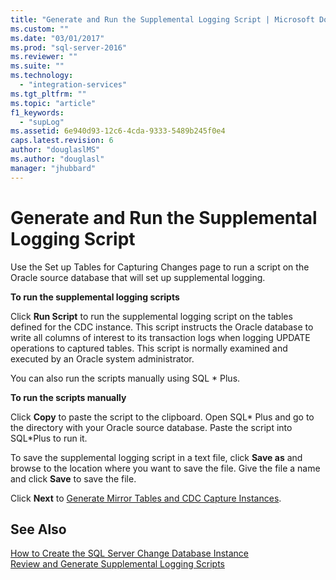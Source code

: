 ```yaml
---
title: "Generate and Run the Supplemental Logging Script | Microsoft Docs"
ms.custom: ""
ms.date: "03/01/2017"
ms.prod: "sql-server-2016"
ms.reviewer: ""
ms.suite: ""
ms.technology: 
  - "integration-services"
ms.tgt_pltfrm: ""
ms.topic: "article"
f1_keywords: 
  - "supLog"
ms.assetid: 6e940d93-12c6-4cda-9333-5489b245f0e4
caps.latest.revision: 6
author: "douglaslMS"
ms.author: "douglasl"
manager: "jhubbard"
---
```

# Generate and Run the Supplemental Logging Script
  Use the Set up Tables for Capturing Changes page to run a script on the Oracle source database that will set up supplemental logging.  
  
 **To run the supplemental logging scripts**  
  
 Click **Run Script** to run the supplemental logging script on the tables defined for the CDC instance. This script instructs the Oracle database to write all columns of interest to its transaction logs when logging UPDATE operations to captured tables. This script is normally examined and executed by an Oracle system administrator.  
  
 You can also run the scripts manually using SQL * Plus.  
  
 **To run the scripts manually**  
  
 Click **Copy** to paste the script to the clipboard. Open SQL* Plus and go to the directory with your Oracle source database. Paste the script into SQL\*Plus to run it.  
  
 To save the supplemental logging script in a text file, click **Save as** and browse to the location where you want to save the file. Give the file a name and click **Save** to save the file.  
  
 Click **Next** to [Generate Mirror Tables and CDC Capture Instances](../../integration-services/change-data-capture/generate-mirror-tables-and-cdc-capture-instances.md).  
  
## See Also  
 [How to Create the SQL Server Change Database Instance](../../integration-services/change-data-capture/how-to-create-the-sql-server-change-database-instance.md)   
 [Review and Generate Supplemental Logging Scripts](../../integration-services/change-data-capture/review-and-generate-supplemental-logging-scripts.md)  
  
  